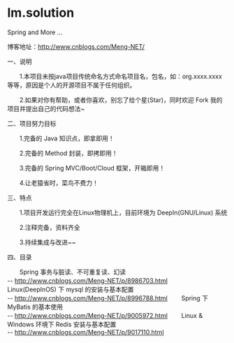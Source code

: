 # lm.solution
Spring and More ...

博客地址：http://www.cnblogs.com/Meng-NET/ 

一、说明

　　1.本项目未按java项目传统命名方式命名项目名，包名，如：org.xxxx.xxxx  等等，原因是个人的开源项目不属于任何组织。

　　2.如果对你有帮助，或者你喜欢，别忘了给个星(Star)，同时欢迎 Fork 我的项目并提出自己的代码想法~

二、项目努力目标

　　1.完备的 Java 知识点，即拿即用！

　　2.完备的 Method 封装，即拷即用！

　　3.完备的 Spring MVC/Boot/Cloud 框架，开箱即用！

　　4.让老猿省时，菜鸟不费力！

三、特点

　　1.项目开发运行完全在Linux物理机上，目前环境为 DeepIn(GNU/Linux) 系统

　　2.注释完备，资料齐全

　　3.持续集成与改进~~

四、目录

　　Spring 事务与脏读、不可重复读、幻读  
    --  http://www.cnblogs.com/Meng-NET/p/8986703.html 
　　Linux(DeepInOS) 下 mysql 的安装与基本配置  
    --  http://www.cnblogs.com/Meng-NET/p/8996788.html
　　Spring 下 MyBatis 的基本使用  
    --  http://www.cnblogs.com/Meng-NET/p/9005972.html
　　Linux & Windows 环境下 Redis 安装与基本配置  
    --  http://www.cnblogs.com/Meng-NET/p/9017110.html

